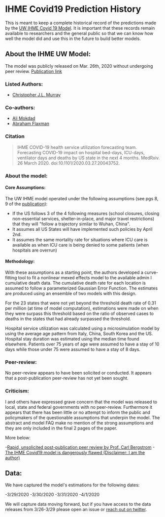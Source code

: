 # IHME Covid19 Prediction History

This is meant to keep a complete historical record of the predictions made by the [UW IHME Covid 19 Model](http://www.healthdata.org/covid). It is important that these records remain available to researchers and the general public so that we can know how well the model did and use this in the future to build better models.

## About the IHME UW Model:

The model was publicly released on Mar. 26th, 2020 without undergoing peer review. [Publication link](https://www.medrxiv.org/content/10.1101/2020.03.27.20043752v1.full.pdf)

### Listed Authors: 
  - [Christopher J.L. Murray](http://www.healthdata.org/about/christopher-jl-murray)

### Co-authors:
  - [Ali Mokdad](http://www.healthdata.org/about/ali-mokdad)
  - [Abraham Flaxman](http://www.healthdata.org/about/abraham-flaxman)

### Citation
>IHME COVID-19 health service utilization forecasting team. Forecasting COVID-19 impact on hospital bed-days, ICU-days, ventilator days and deaths by US state in the next 4 months. MedRxiv. 26 March 2020. doi:10.1101/2020.03.27.20043752.

### About the model:

#### Core Assumptions: 

The UW IHME model operated under the following assumptions (see pgs 8, 9 of the [publication](https://www.medrxiv.org/content/10.1101/2020.03.27.20043752v1.full.pdf)): 

- If the US follows 3 of the 4 following measures (school closures, closing non-essential services, shelter-in-place, and major travel restrictions) that they will "follow a trajectory similar to Wuhan, China". 
- It assumes all US States will have implemented such policies by April 2nd. 
- It assumes the same mortality rate for situations where ICU care is available as when ICU care is being denied to some patients (when hospitals are overrun)  

#### Methodology:

With these assumptions as a starting point, the authors developed a curve-fitting tool to fit a nonlinear mexed effects model to the available admin I cumulative death data. The cumulative death rate for each location is assumed to follow a parameterized Gaussian Error Function. The estimates are produced using an ensemble of two models with this design. 

For the 23 states that were not yet beyond the threshold death rate of 0.31 per million (at time of model computation), estimations were made on when they were surpass this threshold based on the ratio of observed cases to deaths in the states that had already surpassed the threshold. 

Hospital service utilization was calculated using a microsimulation model by using the average age pattern from Italy, China, South Korea and the US. Hospital stay duration was estimated using the median time found elsewhere. Patients over 75 years of age were assumed to have a stay of 10 days while those under 75 were assumed to have a stay of 8 days. 

### Peer-review:

No peer-review appears to have been solicited or conducted. It appears that a post-publication peer-review has not yet been sought. 

### Criticism:

I and others have expressed grave concern that the model was released to local, state and federal governments with no peer-review. Furthermore it appears that there has been little or no attempt to inform the public and policymakers of the questionable assumptions that underpin the model. The abstract and model FAQ make no mention of the strong assumptions and they are only included in the final 2 pages of the paper.

More below:

-[Rapid, unsolicited post-publication peer review by Prof. Carl Bergstrom](https://twitter.com/CT_Bergstrom/status/1244815009303023616)
-[The IHME Covid19 model is dangerously flawed (Disclaimer: I am the author)](https://medium.com/@robertbracco1/the-ihme-covid19-model-is-dangerously-flawed-c19928464db1)


## Data:

We have captured the model's estimations for the following dates:

-3/29/2020
-3/30/2020
-3/31/2020
-4/1/2020

We will capture data moving forward, but if you have access to the data releases from 3/26-3/29 please open an issue or [reach out on twitter](https://twitter.com/MadeUpMasters). 